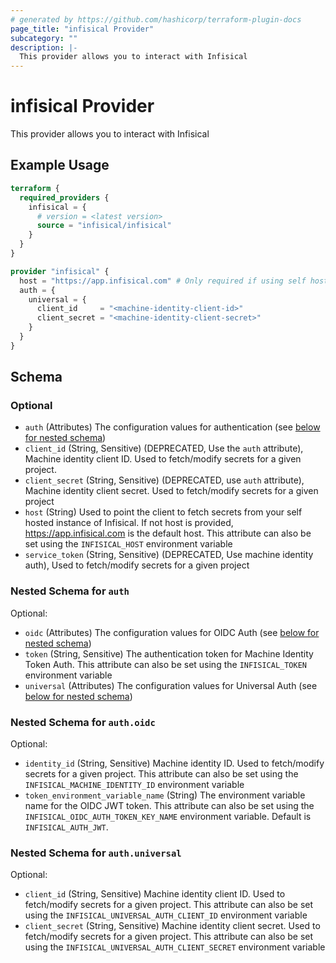 ```yaml
---
# generated by https://github.com/hashicorp/terraform-plugin-docs
page_title: "infisical Provider"
subcategory: ""
description: |-
  This provider allows you to interact with Infisical
---
```


# infisical Provider

This provider allows you to interact with Infisical

## Example Usage

```terraform
terraform {
  required_providers {
    infisical = {
      # version = <latest version>
      source = "infisical/infisical"
    }
  }
}

provider "infisical" {
  host = "https://app.infisical.com" # Only required if using self hosted instance of Infisical, default is https://app.infisical.com
  auth = {
    universal = {
      client_id     = "<machine-identity-client-id>"
      client_secret = "<machine-identity-client-secret>"
    }
  }
}
```

<!-- schema generated by tfplugindocs -->
## Schema

### Optional

- `auth` (Attributes) The configuration values for authentication (see [below for nested schema](#nestedatt--auth))
- `client_id` (String, Sensitive) (DEPRECATED, Use the `auth` attribute), Machine identity client ID. Used to fetch/modify secrets for a given project.
- `client_secret` (String, Sensitive) (DEPRECATED, use `auth` attribute), Machine identity client secret. Used to fetch/modify secrets for a given project
- `host` (String) Used to point the client to fetch secrets from your self hosted instance of Infisical. If not host is provided, https://app.infisical.com is the default host. This attribute can also be set using the `INFISICAL_HOST` environment variable
- `service_token` (String, Sensitive) (DEPRECATED, Use machine identity auth), Used to fetch/modify secrets for a given project

<a id="nestedatt--auth"></a>
### Nested Schema for `auth`

Optional:

- `oidc` (Attributes) The configuration values for OIDC Auth (see [below for nested schema](#nestedatt--auth--oidc))
- `token` (String, Sensitive) The authentication token for Machine Identity Token Auth. This attribute can also be set using the `INFISICAL_TOKEN` environment variable
- `universal` (Attributes) The configuration values for Universal Auth (see [below for nested schema](#nestedatt--auth--universal))

<a id="nestedatt--auth--oidc"></a>
### Nested Schema for `auth.oidc`

Optional:

- `identity_id` (String, Sensitive) Machine identity ID. Used to fetch/modify secrets for a given project. This attribute can also be set using the `INFISICAL_MACHINE_IDENTITY_ID` environment variable
- `token_environment_variable_name` (String) The environment variable name for the OIDC JWT token. This attribute can also be set using the `INFISICAL_OIDC_AUTH_TOKEN_KEY_NAME` environment variable. Default is `INFISICAL_AUTH_JWT`.


<a id="nestedatt--auth--universal"></a>
### Nested Schema for `auth.universal`

Optional:

- `client_id` (String, Sensitive) Machine identity client ID. Used to fetch/modify secrets for a given project. This attribute can also be set using the `INFISICAL_UNIVERSAL_AUTH_CLIENT_ID` environment variable
- `client_secret` (String, Sensitive) Machine identity client secret. Used to fetch/modify secrets for a given project. This attribute can also be set using the `INFISICAL_UNIVERSAL_AUTH_CLIENT_SECRET` environment variable
